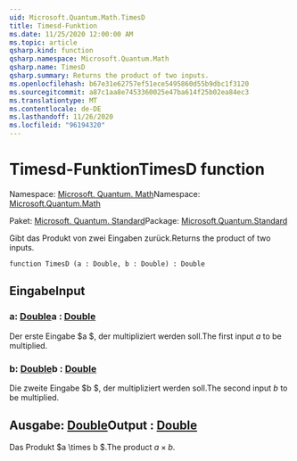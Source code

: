 ```yaml
---
uid: Microsoft.Quantum.Math.TimesD
title: Timesd-Funktion
ms.date: 11/25/2020 12:00:00 AM
ms.topic: article
qsharp.kind: function
qsharp.namespace: Microsoft.Quantum.Math
qsharp.name: TimesD
qsharp.summary: Returns the product of two inputs.
ms.openlocfilehash: b67e31e62757ef51ece5495860d55b9dbc1f3120
ms.sourcegitcommit: a87c1aa8e7453360025e47ba614f25b02ea84ec3
ms.translationtype: MT
ms.contentlocale: de-DE
ms.lasthandoff: 11/26/2020
ms.locfileid: "96194320"
---
```

# <a name="timesd-function"></a><span data-ttu-id="cc909-102">Timesd-Funktion</span><span class="sxs-lookup"><span data-stu-id="cc909-102">TimesD function</span></span>

<span data-ttu-id="cc909-103">Namespace: [Microsoft. Quantum. Math](xref:Microsoft.Quantum.Math)</span><span class="sxs-lookup"><span data-stu-id="cc909-103">Namespace: [Microsoft.Quantum.Math](xref:Microsoft.Quantum.Math)</span></span>

<span data-ttu-id="cc909-104">Paket: [Microsoft. Quantum. Standard](https://nuget.org/packages/Microsoft.Quantum.Standard)</span><span class="sxs-lookup"><span data-stu-id="cc909-104">Package: [Microsoft.Quantum.Standard](https://nuget.org/packages/Microsoft.Quantum.Standard)</span></span>


<span data-ttu-id="cc909-105">Gibt das Produkt von zwei Eingaben zurück.</span><span class="sxs-lookup"><span data-stu-id="cc909-105">Returns the product of two inputs.</span></span>

```qsharp
function TimesD (a : Double, b : Double) : Double
```


## <a name="input"></a><span data-ttu-id="cc909-106">Eingabe</span><span class="sxs-lookup"><span data-stu-id="cc909-106">Input</span></span>

### <a name="a--double"></a><span data-ttu-id="cc909-107">a: [Double](xref:microsoft.quantum.lang-ref.double)</span><span class="sxs-lookup"><span data-stu-id="cc909-107">a : [Double](xref:microsoft.quantum.lang-ref.double)</span></span>

<span data-ttu-id="cc909-108">Der erste Eingabe $a $, der multipliziert werden soll.</span><span class="sxs-lookup"><span data-stu-id="cc909-108">The first input $a$ to be multiplied.</span></span>


### <a name="b--double"></a><span data-ttu-id="cc909-109">b: [Double](xref:microsoft.quantum.lang-ref.double)</span><span class="sxs-lookup"><span data-stu-id="cc909-109">b : [Double](xref:microsoft.quantum.lang-ref.double)</span></span>

<span data-ttu-id="cc909-110">Die zweite Eingabe $b $, der multipliziert werden soll.</span><span class="sxs-lookup"><span data-stu-id="cc909-110">The second input $b$ to be multiplied.</span></span>



## <a name="output--double"></a><span data-ttu-id="cc909-111">Ausgabe: [Double](xref:microsoft.quantum.lang-ref.double)</span><span class="sxs-lookup"><span data-stu-id="cc909-111">Output : [Double](xref:microsoft.quantum.lang-ref.double)</span></span>

<span data-ttu-id="cc909-112">Das Produkt $a \times b $.</span><span class="sxs-lookup"><span data-stu-id="cc909-112">The product $a \times b$.</span></span>